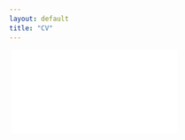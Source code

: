 ```yaml
---
layout: default
title: "CV"
---
```

<a href="pdfs/tinganli_cv.pdf" class="image fit"><img src="images/marr_pic.jpg" alt=""></a>
![CV](/tinganli_cv.pdf)
